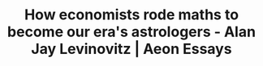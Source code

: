 ---
categories: ['article', 'articles', 'all_articles']
provider_display: "aeon.co"
provider_name: "aeon.co"
favicon_url: "https://aeon.co/favicon.ico"
title: "How economists rode maths to become our era's astrologers - Alan Jay Levinovitz | Aeon Essays"
published: "2016-04-04T10:00:17"
source: https://aeon.co/essays/how-economists-rode-maths-to-become-our-era-s-astrologers
thumbnail: https://omicron.aeon.co/images/3fe8aa63-cdc4-418e-870c-406e6f3d963c/header_ESSAY-BERNANKE-Stars-145878152.jpg
---